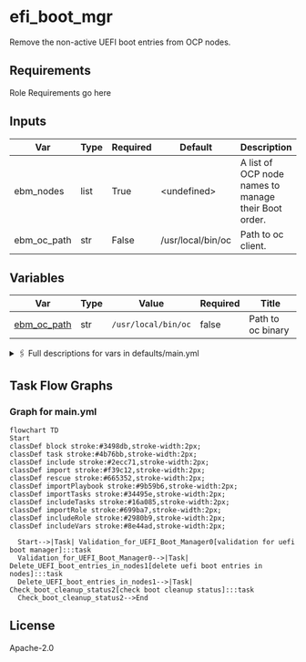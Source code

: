 <!-- DOCSIBLE START -->
# efi_boot_mgr

Remove the non-active UEFI boot entries from OCP nodes.


## Requirements

Role Requirements go here

## Inputs

| Var  | Type  | Required | Default  | Description
| ---- | ----- | -------- | -------- | -----------
| ebm_nodes | list | True | \<undefined\> | A list of OCP node names to manage their Boot order.
| ebm_oc_path | str | False | /usr/local/bin/oc | Path to oc client.

## Variables 
| Var          | Type         | Value       | Required    | Title       |
|--------------|--------------|-------------|-------------|-------------|
| [ebm_oc_path](defaults/main.yml#L6)   | str   | `/usr/local/bin/oc`  |  false  |  Path to oc binary | 
<details>
<summary>🖇️ Full descriptions for vars in defaults/main.yml</summary>
<br>
<b>ebm_oc_path:</b> Allow to override the path of oc binary<br>
<br>
<br>
</details>
   

## Task Flow Graphs

### Graph for main.yml

```mermaid
flowchart TD
Start
classDef block stroke:#3498db,stroke-width:2px;
classDef task stroke:#4b76bb,stroke-width:2px;
classDef include stroke:#2ecc71,stroke-width:2px;
classDef import stroke:#f39c12,stroke-width:2px;
classDef rescue stroke:#665352,stroke-width:2px;
classDef importPlaybook stroke:#9b59b6,stroke-width:2px;
classDef importTasks stroke:#34495e,stroke-width:2px;
classDef includeTasks stroke:#16a085,stroke-width:2px;
classDef importRole stroke:#699ba7,stroke-width:2px;
classDef includeRole stroke:#2980b9,stroke-width:2px;
classDef includeVars stroke:#8e44ad,stroke-width:2px;

  Start-->|Task| Validation_for_UEFI_Boot_Manager0[validation for uefi boot manager]:::task
  Validation_for_UEFI_Boot_Manager0-->|Task| Delete_UEFI_boot_entries_in_nodes1[delete uefi boot entries in nodes]:::task
  Delete_UEFI_boot_entries_in_nodes1-->|Task| Check_boot_cleanup_status2[check boot cleanup status]:::task
  Check_boot_cleanup_status2-->End
```
## License

Apache-2.0


<!-- DOCSIBLE END -->